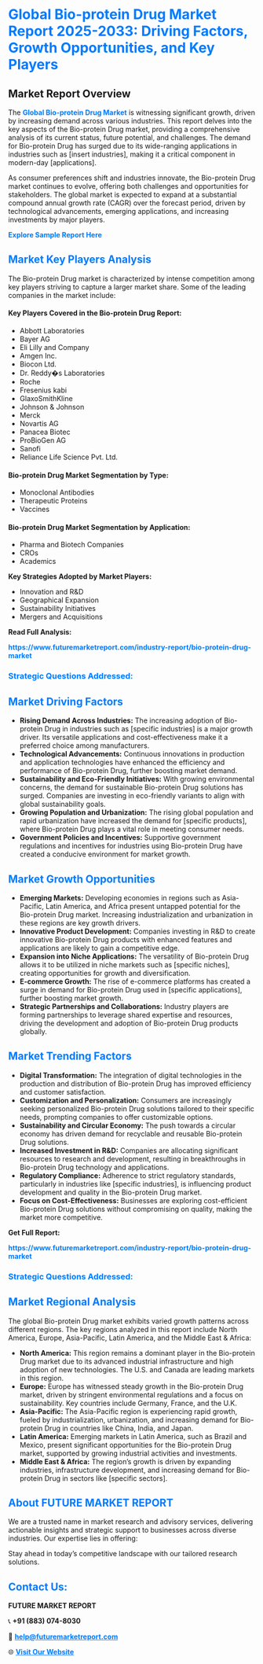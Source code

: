 <h1 style="color: #007BFF;">Global Bio-protein Drug Market Report 2025-2033: Driving Factors, Growth Opportunities, and Key Players</h1>

<section id="overview">
<h2>Market Report Overview</h2>
<p>The <a href="https://www.futuremarketreport.com/industry-report/bio-protein-drug-market" style="color: #007BFF; text-decoration: none;"><strong>Global Bio-protein Drug Market</strong></a> is witnessing significant growth, driven by increasing demand across various industries. This report delves into the key aspects of the Bio-protein Drug market, providing a comprehensive analysis of its current status, future potential, and challenges. The demand for Bio-protein Drug has surged due to its wide-ranging applications in industries such as [insert industries], making it a critical component in modern-day [applications].</p>
<p>As consumer preferences shift and industries innovate, the Bio-protein Drug market continues to evolve, offering both challenges and opportunities for stakeholders. The global market is expected to expand at a substantial compound annual growth rate (CAGR) over the forecast period, driven by technological advancements, emerging applications, and increasing investments by major players.</p>
</section>

<section id="overview">
<p><a href="https://www.futuremarketreport.com/request-sample/reportId=57719" style="color: #007BFF; text-decoration: none;"><strong>Explore Sample Report Here</strong></a></p>
</section>

<section id="key-players">
<h2 style="color: #007BFF;">Market Key Players Analysis</h2>
<p>The Bio-protein Drug market is characterized by intense competition among key players striving to capture a larger market share. Some of the leading companies in the market include:</p>
<h4>Key Players Covered in the Bio-protein Drug Report:</h4>
<ul><li>Abbott Laboratories</li><li>Bayer AG</li><li>Eli Lilly and Company</li><li>Amgen Inc.</li><li>Biocon Ltd.</li><li>Dr. Reddy�s Laboratories</li><li>Roche</li><li>Fresenius kabi</li><li>GlaxoSmithKline</li><li>Johnson &amp; Johnson</li><li>Merck</li><li>Novartis AG</li><li>Panacea Biotec</li><li>ProBioGen AG</li><li>Sanofi</li><li>Reliance Life Science Pvt. Ltd.</li></ul>
<h4>Bio-protein Drug Market Segmentation by Type:</h4>
<ul><li>Monoclonal Antibodies</li><li>Therapeutic Proteins</li><li>Vaccines</li></ul>

<h4>Bio-protein Drug Market Segmentation by Application:</h4>
<ul><li>Pharma and Biotech Companies</li><li>CROs</li><li>Academics</li></ul>
<p><strong>Key Strategies Adopted by Market Players:</strong></p>
<ul>
<li>Innovation and R&D</li>
<li>Geographical Expansion</li>
<li>Sustainability Initiatives</li>
<li>Mergers and Acquisitions</li>
</ul>
</section>

<section>
<p><strong>Read Full Analysis: </strong></p><a href="https://www.futuremarketreport.com/industry-report/bio-protein-drug-market" style="color: #007BFF; text-decoration: none;"><strong>https://www.futuremarketreport.com/industry-report/bio-protein-drug-market</strong></a>
<h3 style="color: #007BFF;">Strategic Questions Addressed:</h3>
</section>

<section id="driving-factors">
<h2 style="color: #007BFF;">Market Driving Factors</h2>
<ul>
<li><strong>Rising Demand Across Industries:</strong> The increasing adoption of Bio-protein Drug in industries such as [specific industries] is a major growth driver. Its versatile applications and cost-effectiveness make it a preferred choice among manufacturers.</li>
<li><strong>Technological Advancements:</strong> Continuous innovations in production and application technologies have enhanced the efficiency and performance of Bio-protein Drug, further boosting market demand.</li>
<li><strong>Sustainability and Eco-Friendly Initiatives:</strong> With growing environmental concerns, the demand for sustainable Bio-protein Drug solutions has surged. Companies are investing in eco-friendly variants to align with global sustainability goals.</li>
<li><strong>Growing Population and Urbanization:</strong> The rising global population and rapid urbanization have increased the demand for [specific products], where Bio-protein Drug plays a vital role in meeting consumer needs.</li>
<li><strong>Government Policies and Incentives:</strong> Supportive government regulations and incentives for industries using Bio-protein Drug have created a conducive environment for market growth.</li>
</ul>
</section>

<section id="growth-opportunities">
<h2 style="color: #007BFF;">Market Growth Opportunities</h2>
<ul>
<li><strong>Emerging Markets:</strong> Developing economies in regions such as Asia-Pacific, Latin America, and Africa present untapped potential for the Bio-protein Drug market. Increasing industrialization and urbanization in these regions are key growth drivers.</li>
<li><strong>Innovative Product Development:</strong> Companies investing in R&D to create innovative Bio-protein Drug products with enhanced features and applications are likely to gain a competitive edge.</li>
<li><strong>Expansion into Niche Applications:</strong> The versatility of Bio-protein Drug allows it to be utilized in niche markets such as [specific niches], creating opportunities for growth and diversification.</li>
<li><strong>E-commerce Growth:</strong> The rise of e-commerce platforms has created a surge in demand for Bio-protein Drug used in [specific applications], further boosting market growth.</li>
<li><strong>Strategic Partnerships and Collaborations:</strong> Industry players are forming partnerships to leverage shared expertise and resources, driving the development and adoption of Bio-protein Drug products globally.</li>
</ul>
</section>

<section id="trending-factors">
<h2 style="color: #007BFF;">Market Trending Factors</h2>
<ul>
<li><strong>Digital Transformation:</strong> The integration of digital technologies in the production and distribution of Bio-protein Drug has improved efficiency and customer satisfaction.</li>
<li><strong>Customization and Personalization:</strong> Consumers are increasingly seeking personalized Bio-protein Drug solutions tailored to their specific needs, prompting companies to offer customizable options.</li>
<li><strong>Sustainability and Circular Economy:</strong> The push towards a circular economy has driven demand for recyclable and reusable Bio-protein Drug solutions.</li>
<li><strong>Increased Investment in R&D:</strong> Companies are allocating significant resources to research and development, resulting in breakthroughs in Bio-protein Drug technology and applications.</li>
<li><strong>Regulatory Compliance:</strong> Adherence to strict regulatory standards, particularly in industries like [specific industries], is influencing product development and quality in the Bio-protein Drug market.</li>
<li><strong>Focus on Cost-Effectiveness:</strong> Businesses are exploring cost-efficient Bio-protein Drug solutions without compromising on quality, making the market more competitive.</li>
</ul>
</section>

<section>
<p><strong>Get Full Report: </strong></p><a href="https://www.futuremarketreport.com/industry-report/bio-protein-drug-market" style="color: #007BFF; text-decoration: none;"><strong>https://www.futuremarketreport.com/industry-report/bio-protein-drug-market</strong></a>
<h3 style="color: #007BFF;">Strategic Questions Addressed:</h3>
</section>


<section id="regional-analysis">
<h2 style="color: #007BFF;">Market Regional Analysis</h2>
<p>The global Bio-protein Drug market exhibits varied growth patterns across different regions. The key regions analyzed in this report include North America, Europe, Asia-Pacific, Latin America, and the Middle East & Africa:</p>
<ul>
<li><strong>North America:</strong> This region remains a dominant player in the Bio-protein Drug market due to its advanced industrial infrastructure and high adoption of new technologies. The U.S. and Canada are leading markets in this region.</li>
<li><strong>Europe:</strong> Europe has witnessed steady growth in the Bio-protein Drug market, driven by stringent environmental regulations and a focus on sustainability. Key countries include Germany, France, and the U.K.</li>
<li><strong>Asia-Pacific:</strong> The Asia-Pacific region is experiencing rapid growth, fueled by industrialization, urbanization, and increasing demand for Bio-protein Drug in countries like China, India, and Japan.</li>
<li><strong>Latin America:</strong> Emerging markets in Latin America, such as Brazil and Mexico, present significant opportunities for the Bio-protein Drug market, supported by growing industrial activities and investments.</li>
<li><strong>Middle East & Africa:</strong> The region’s growth is driven by expanding industries, infrastructure development, and increasing demand for Bio-protein Drug in sectors like [specific sectors].</li>
</ul>
</section>

<footer>
<h2 style="color: #007BFF;">About FUTURE MARKET REPORT</h2>
<p>We are a trusted name in market research and advisory services, delivering actionable insights and strategic support to businesses across diverse industries. Our expertise lies in offering:</p>

<p>Stay ahead in today’s competitive landscape with our tailored research solutions.</p>

<h2 style="color: #007BFF;">Contact Us:</h2>
<p><strong>FUTURE MARKET REPORT</strong></p>
<p>📞 <strong>+91 (883) 074-8030</strong></p>
<p>📧 <strong><a href="mailto:help@futuremarketreport.com" style="color: #007BFF;">help@futuremarketreport.com</a></strong></p>
<p>🌐 <strong><a href="https://www.futuremarketreport.com/" style="color: #007BFF;">Visit Our Website</a></strong></p>
</footer>